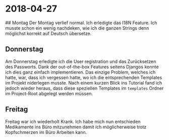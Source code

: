 # 2018-04-27

## Montag
Der Montag verlief normal. Ich erledigte das I18N Feature. Ich musste schon ein wenig nachdeken, wie ich die ganzen Strings denn möglichst korrekt auf Deutsch übersetze.

## Donnerstag
Am Donnerstag erledigte ich die User registration und das Zurücksetzen des Passworts. Dank der out-of-the-box Features seitens Djangos konnte ich dies ganz einfach implementieren. Das einzige Problem, welches ich hatte, war, dass ich vergessen hatte, wo ich die entsprechenden Templates im Projekt niderlegen musste. Nach einem kurzen Blick ins Tutorial fand ich jedoch wieder heraus, dass diese speziellen Templates im `templates` Ordner im Project-Root abgelegt werden müssen.

## Freitag
Freitag war ich wiederholt Krank. Ich habe mich nun entschieden Medikamente ins Büro mitzunehmen damit ich möglicherweise trotz Kopfschmerzen im Büro Arbeiten kann.
